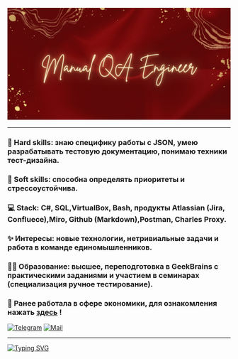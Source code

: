 ![Image alt](2.jpg)

---
### 🗿 Hard skills: знаю специфику работы с JSON, умею разрабатывать тестовую документацию, понимаю техники тест-дизайна.
### 🌿 Soft skills: способна определять приоритеты и стрессоустойчива.
### 💻 Stack: C#, SQL,VirtualBox, Bash, продукты Atlassian (Jira, Confluece),Miro, Github (Markdown),Postman, Charles Proxy.
### ✨ Интересы: новые технологии, нетривиальные задачи и работа в команде единомышленников. 
### 👩‍🎓 Образование: высшее, переподготовка в GeekBrains с практическими заданиями и участием в семинарах (специализация ручное тестирование).
### 👔 Ранее работала в сфере экономики, для ознакомления нажать [здесь](cv_old.pdf) !

[![Telegram](https://img.shields.io/badge/Telegram-2CA5E0?style=for-the-badge&logo=telegram&logoColor=white)](https://t.me/AnastasiiaKonkovaTr "Кликни на меня")
[![Mail](https://img.shields.io/badge/Mail.ru-%233780F1.svg?style=for-the-badge&logoColor=white)](mailto:anastasiya.komova@mail.ru "или на меня")

---

[![Typing SVG](https://readme-typing-svg.herokuapp.com?color=B00000&lines=💭+Активно+ищу+удаленную+работу)](https://git.io/typing-svg)
